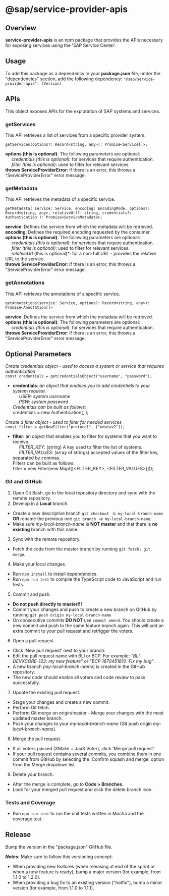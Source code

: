# @sap/service-provider-apis
## Overview
**service-provider-apis** is an npm package that provides the APIs necessary for exposing services using the 'SAP Service Center'.

## Usage
To add this package as a dependency in your **package.json** file, under the "dependencies" section, add the following dependency: `"@sap/service-provider-apis": [Version]`

## APIs
This object exposes APIs for the exploration of SAP systems and services.

### __getServices__  

This API retrieves a list of services from a specific provider system.  

  `getServices(options?: Record<string, any>): Promise<Service[]>;`  
  
**options (this is optional)**: The following parameters are optional:  
&nbsp;&nbsp;&nbsp;&nbsp; *credentials (this is optional)*: for services that require authentication.  
&nbsp;&nbsp;&nbsp;&nbsp; *filter (this is optional)*: used to filter for relevant services.  
**throws ServiceProviderError**: If there is an error, this throws a "ServiceProviderError" error message.      

### __getMetadata__  

This API retrieves the metadata of a specific service.  

  `getMetadata(
    service: Service,
    encoding: EncodingMode,
    options?: Record<string, any>,
    relativeUrl?: string,
    credentials?: Authentication
  ): Promise<ServiceMetadata>;`  
  
**service**: Defines the service from which the metadata will be retrieved.  
**encoding**: Defines the required encoding requested by the consumer.  
**options (this is optional)**: The following parameters are optional:  
&nbsp;&nbsp;&nbsp;&nbsp; *credentials (this is optional)*: for services that require authentication.  
&nbsp;&nbsp;&nbsp;&nbsp; *filter (this is optional)*: used to filter for relevant services.  
&nbsp;&nbsp;&nbsp;&nbsp; *relativeUrl* (this is optional)*: for a non-full URL - provides the relative URL to the service.  
**throws ServiceProviderError**: If there is an error, this throws a "ServiceProviderError" error message.   

### __getAnnotations__  

This API retrieves the annotations of a specific service.  

  `getAnnotations(service: Service, options?: Record<string, any>): Promise<Annotation[]>`  
  
**service**: Defines the service from which the metadata will be retrieved.  
**options (this is optional)**: The following parameters are optional:   
&nbsp;&nbsp;&nbsp;&nbsp; *credentials (this is optional)*: for services that require authentication.  
**throws ServiceProviderError**: If there is an error, this throws a "ServiceProviderError" error message.   


## Optional Parameters  
*Create credentials object - used to access a system or service that requires authentication*  
`const credentials = getCredentialsObject("username", "password");`  

- **credentials**: *an object that enables you to add credentials to your system request.  
    &nbsp;&nbsp;&nbsp;&nbsp; *USER*: system username  
    &nbsp;&nbsp;&nbsp;&nbsp; *PSW*: system password  
    Credentials can be built as follows:*  
    credentials = new Authentication(<USR>, <PSW>);  

*Create a filter object - used to filter for needed services*  
`const filter = getNewFilter("protocol", ["odatav2"]);`  

- **filter**: an object that enables you to filter for systems that you want to receive.  
    &nbsp;&nbsp;&nbsp;&nbsp; *FILTER_KEY*: (string) A key used to filter the list of systems.  
    &nbsp;&nbsp;&nbsp;&nbsp; *FILTER_VALUES*: (array of strings) accepted values of the filter key, separated by commas.  
    Filters can be built as follows:  
    filter = new Filter(new Map([[<FILTER_KEY>, <FILTER_VALUES>]]));  

### Git and GitHub

1. Open Git Bash, go to the local repository directory and sync with the remote repository.
2. Develop in a **Local** branch.

- Create a new descriptive branch `git checkout -b my-local-branch-name` <br>**OR** rename the previous one `git branch -m my-local-branch-name`.
- Make sure _my-local-branch-name_ is **NOT master** and that there is **no existing** branch with this name.

3. Sync with the remote repository.

- Fetch the code from the master branch by running `git fetch; git merge`.

4. Make your local changes.

- Run `npm install` to install dependencies.
- Run `npm run test` to compile the TypeScript code to JavaScript and run tests.

5. Commit and push.

- **Do not push directly to master!!!**
- Commit your changes and push to create a new branch on GitHub by running `git push origin my-local-branch-name`
- On consecutive commits **DO NOT** use `commit amend`. You should create a new commit and push to the same feature branch again. This will add an extra commit to your pull request and retrigger the voters.

6. Open a pull request.

- Click 'New pull request' next to your branch.
- Edit the pull request name with BLI or BCP. For example: _"BLI DEVXCORE-123: my new feature"_ or _"BCP 1670451810: Fix my bug"_.
- A new branch _(my-local-branch-name)_ is created in the GitHub repository.
- The new code should enable all voters and code review to pass successfully.

7. Update the existing pull request.

- Stage your changes and create a new commit.
- Perform Git fetch.
- Perform Git merge on origin/master - Merge your changes with the most updated master branch.
- Push your changes to your _my-local-branch-name_ (Git push origin _my-local-branch-name_).

8. Merge the pull request.

- If all voters passed (XMake + JaaS Voter), click 'Merge pull request'.  
- If your pull request contains several commits, you combine them in one commit from GitHub by selecting the 'Confirm squash and merge' option from the Merge dropdown list.

9. Delete your branch.

- After the merge is complete, go to **Code > Branches**.
- Look for your merged pull request and click the delete branch icon.

### Tests and Coverage

- Run `npm run test` to run the unit tests written in Mocha and the coverage test.

## Release

Bump the version in the "package.json" GitHub file.

**_Notes:_**
Make sure to follow this versioning concept:
- When providing new features (when releasing at end of the sprint or when a new feature is ready), bump a major version (for example, from 1.1.0 to 1.2.0).
- When providing a bug fix to an existing version ("hotfix"), bump a minor version (for example, from 1.1.0 to 1.1.1).
